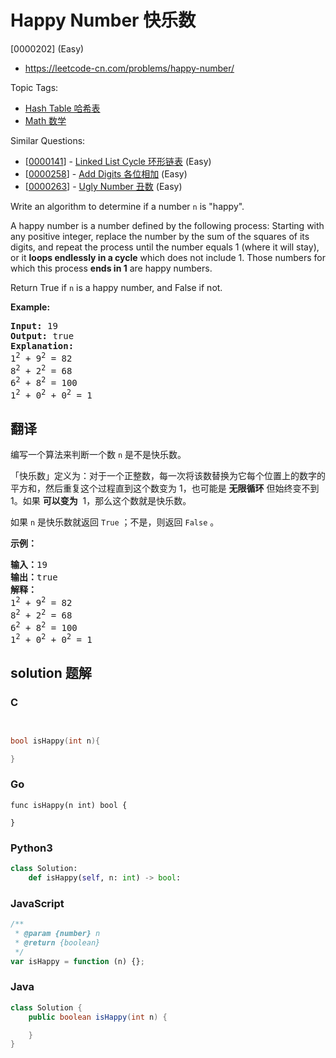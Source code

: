 # Happy Number 快乐数

[0000202] (Easy)

- https://leetcode-cn.com/problems/happy-number/

Topic Tags:

- [Hash Table 哈希表](https://leetcode-cn.com/tag/hash-table/)
- [Math 数学](https://leetcode-cn.com/tag/math/)

Similar Questions:

- [[0000141](https://leetcode-cn.com/problems/linked-list-cycle/)] - [Linked List Cycle 环形链表](./0000141.linked-list-cycle.md) (Easy)
- [[0000258](https://leetcode-cn.com/problems/add-digits/)] - [Add Digits 各位相加](./0000258.add-digits.md) (Easy)
- [[0000263](https://leetcode-cn.com/problems/ugly-number/)] - [Ugly Number 丑数](./0000263.ugly-number.md) (Easy)

Write an algorithm to determine if a number `n` is "happy".

A happy number is a number defined by the following process: Starting with any positive integer, replace the number by the sum of the squares of its digits, and repeat the process until the number equals 1 (where it will stay), or it **loops endlessly in a cycle** which does not include 1. Those numbers for which this process **ends in 1** are happy numbers.

Return True if `n` is a happy number, and False if not.

**Example:**

<pre><strong>Input:</strong> 19
<strong>Output:</strong> true
<strong>Explanation: 
</strong>1<sup>2</sup> + 9<sup>2</sup> = 82
8<sup>2</sup> + 2<sup>2</sup> = 68
6<sup>2</sup> + 8<sup>2</sup> = 100
1<sup>2</sup> + 0<sup>2</sup> + 0<sup>2</sup> = 1
</pre>

## 翻译

编写一个算法来判断一个数 `n` 是不是快乐数。

「快乐数」定义为：对于一个正整数，每一次将该数替换为它每个位置上的数字的平方和，然后重复这个过程直到这个数变为 1，也可能是 **无限循环** 但始终变不到 1。如果 **可以变为**  1，那么这个数就是快乐数。

如果 `n` 是快乐数就返回 `True` ；不是，则返回 `False` 。

**示例：**

<pre><strong>输入：</strong>19
<strong>输出：</strong>true
<strong>解释：
</strong>1<sup>2</sup> + 9<sup>2</sup> = 82
8<sup>2</sup> + 2<sup>2</sup> = 68
6<sup>2</sup> + 8<sup>2</sup> = 100
1<sup>2</sup> + 0<sup>2</sup> + 0<sup>2</sup> = 1
</pre>

## solution 题解

### C

```c


bool isHappy(int n){

}


```

### Go

```golang
func isHappy(n int) bool {

}
```

### Python3

```python
class Solution:
    def isHappy(self, n: int) -> bool:

```

### JavaScript

```javascript
/**
 * @param {number} n
 * @return {boolean}
 */
var isHappy = function (n) {};
```

### Java

```java
class Solution {
    public boolean isHappy(int n) {

    }
}
```

